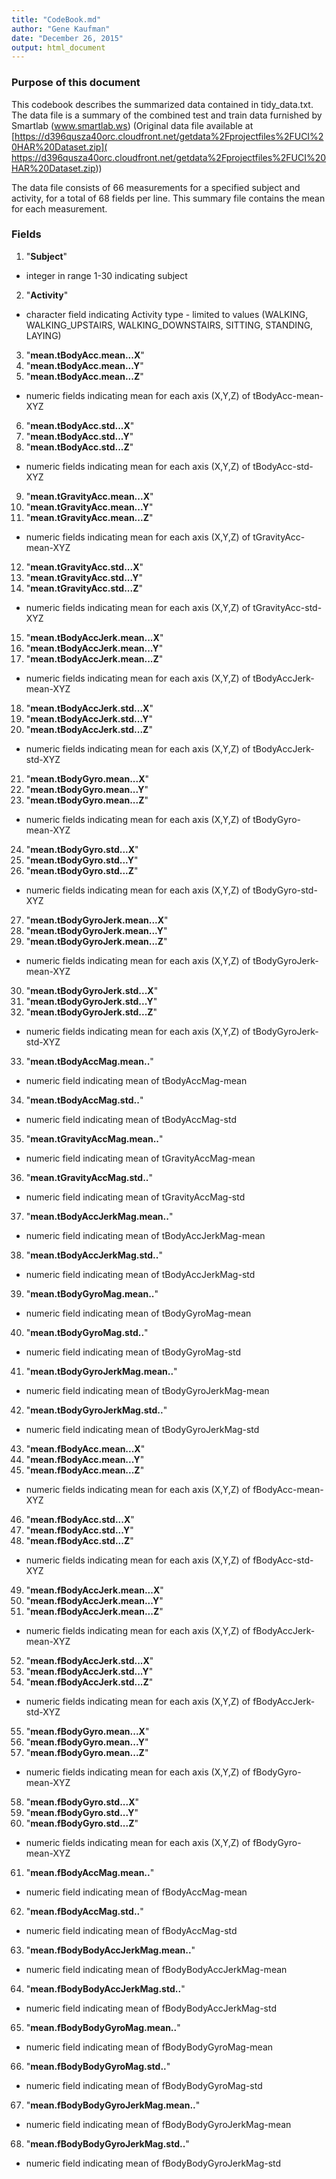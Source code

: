 ```yaml
---
title: "CodeBook.md"
author: "Gene Kaufman"
date: "December 26, 2015"
output: html_document
---
```


### Purpose of this document
This codebook describes the summarized data contained in tidy_data.txt. The data 
file is a summary of the combined test and train data furnished by Smartlab (www.smartlab.ws) (Original data file available at [https://d396qusza40orc.cloudfront.net/getdata%2Fprojectfiles%2FUCI%20HAR%20Dataset.zip]( 
https://d396qusza40orc.cloudfront.net/getdata%2Fprojectfiles%2FUCI%20HAR%20Dataset.zip))

The data file consists of 66 measurements for a specified subject and activity, for a total of 68 fields per line. This summary file contains the mean for each measurement.

### Fields

1.	"**Subject**" 
  + integer in range 1-30 indicating subject
2.	"**Activity**" 
  + character field indicating Activity type - limited to values (WALKING, WALKING_UPSTAIRS, WALKING_DOWNSTAIRS, SITTING, STANDING, LAYING)
3.	"**mean.tBodyAcc.mean...X**"
4.	"**mean.tBodyAcc.mean...Y**"
5.	"**mean.tBodyAcc.mean...Z**"
 + numeric fields indicating mean for each axis (X,Y,Z) of tBodyAcc-mean-XYZ
6.	"**mean.tBodyAcc.std...X**"
7.	"**mean.tBodyAcc.std...Y**"
8.	"**mean.tBodyAcc.std...Z**"
 + numeric fields indicating mean for each axis (X,Y,Z) of tBodyAcc-std-XYZ
9.	"**mean.tGravityAcc.mean...X**"
10.	"**mean.tGravityAcc.mean...Y**"
11.	"**mean.tGravityAcc.mean...Z**"
 + numeric fields indicating mean for each axis (X,Y,Z) of tGravityAcc-mean-XYZ
12.	"**mean.tGravityAcc.std...X**"
13.	"**mean.tGravityAcc.std...Y**"
14.	"**mean.tGravityAcc.std...Z**"
 + numeric fields indicating mean for each axis (X,Y,Z) of tGravityAcc-std-XYZ
15.	"**mean.tBodyAccJerk.mean...X**"
16.	"**mean.tBodyAccJerk.mean...Y**"
17.	"**mean.tBodyAccJerk.mean...Z**"
 + numeric fields indicating mean for each axis (X,Y,Z) of tBodyAccJerk-mean-XYZ
18.	"**mean.tBodyAccJerk.std...X**"
19.	"**mean.tBodyAccJerk.std...Y**"
20.	"**mean.tBodyAccJerk.std...Z**"
 + numeric fields indicating mean for each axis (X,Y,Z) of tBodyAccJerk-std-XYZ
21.	"**mean.tBodyGyro.mean...X**"
22.	"**mean.tBodyGyro.mean...Y**"
23.	"**mean.tBodyGyro.mean...Z**"
 + numeric fields indicating mean for each axis (X,Y,Z) of tBodyGyro-mean-XYZ
24.	"**mean.tBodyGyro.std...X**"
25.	"**mean.tBodyGyro.std...Y**"
26.	"**mean.tBodyGyro.std...Z**"
 + numeric fields indicating mean for each axis (X,Y,Z) of tBodyGyro-std-XYZ
27.	"**mean.tBodyGyroJerk.mean...X**"
28.	"**mean.tBodyGyroJerk.mean...Y**"
29.	"**mean.tBodyGyroJerk.mean...Z**"
 + numeric fields indicating mean for each axis (X,Y,Z) of tBodyGyroJerk-mean-XYZ
30.	"**mean.tBodyGyroJerk.std...X**"
31.	"**mean.tBodyGyroJerk.std...Y**"
32.	"**mean.tBodyGyroJerk.std...Z**"
 + numeric fields indicating mean for each axis (X,Y,Z) of tBodyGyroJerk-std-XYZ
33.	"**mean.tBodyAccMag.mean..**"
 + numeric field indicating mean of tBodyAccMag-mean
34.	"**mean.tBodyAccMag.std..**"
 + numeric field indicating mean of tBodyAccMag-std
35.	"**mean.tGravityAccMag.mean..**"
 + numeric field indicating mean of tGravityAccMag-mean
36.	"**mean.tGravityAccMag.std..**"
 + numeric field indicating mean of tGravityAccMag-std
37.	"**mean.tBodyAccJerkMag.mean..**"
 + numeric field indicating mean of tBodyAccJerkMag-mean
38.	"**mean.tBodyAccJerkMag.std..**"
 + numeric field indicating mean of tBodyAccJerkMag-std
39.	"**mean.tBodyGyroMag.mean..**"
 + numeric field indicating mean of tBodyGyroMag-mean
40.	"**mean.tBodyGyroMag.std..**"
 + numeric field indicating mean of tBodyGyroMag-std
41.	"**mean.tBodyGyroJerkMag.mean..**"
 + numeric field indicating mean of tBodyGyroJerkMag-mean
42.	"**mean.tBodyGyroJerkMag.std..**"
 + numeric field indicating mean of tBodyGyroJerkMag-std
43.	"**mean.fBodyAcc.mean...X**"
44.	"**mean.fBodyAcc.mean...Y**"
45.	"**mean.fBodyAcc.mean...Z**"
 + numeric fields indicating mean for each axis (X,Y,Z) of fBodyAcc-mean-XYZ
46.	"**mean.fBodyAcc.std...X**"
47.	"**mean.fBodyAcc.std...Y**"
48.	"**mean.fBodyAcc.std...Z**"
 + numeric fields indicating mean for each axis (X,Y,Z) of fBodyAcc-std-XYZ
49.	"**mean.fBodyAccJerk.mean...X**"
50.	"**mean.fBodyAccJerk.mean...Y**"
51.	"**mean.fBodyAccJerk.mean...Z**"
 + numeric fields indicating mean for each axis (X,Y,Z) of fBodyAccJerk-mean-XYZ
52.	"**mean.fBodyAccJerk.std...X**"
53.	"**mean.fBodyAccJerk.std...Y**"
54.	"**mean.fBodyAccJerk.std...Z**"
 + numeric fields indicating mean for each axis (X,Y,Z) of fBodyAccJerk-std-XYZ
55.	"**mean.fBodyGyro.mean...X**"
56.	"**mean.fBodyGyro.mean...Y**"
57.	"**mean.fBodyGyro.mean...Z**"
 + numeric fields indicating mean for each axis (X,Y,Z) of fBodyGyro-mean-XYZ
58.	"**mean.fBodyGyro.std...X**"
59.	"**mean.fBodyGyro.std...Y**"
60.	"**mean.fBodyGyro.std...Z**"
 + numeric fields indicating mean for each axis (X,Y,Z) of fBodyGyro-mean-XYZ
61.	"**mean.fBodyAccMag.mean..**"
 + numeric field indicating mean of fBodyAccMag-mean
62.	"**mean.fBodyAccMag.std..**"
 + numeric field indicating mean of fBodyAccMag-std
63.	"**mean.fBodyBodyAccJerkMag.mean..**"
 + numeric field indicating mean of fBodyBodyAccJerkMag-mean
64.	"**mean.fBodyBodyAccJerkMag.std..**"
 + numeric field indicating mean of fBodyBodyAccJerkMag-std
65.	"**mean.fBodyBodyGyroMag.mean..**"
 + numeric field indicating mean of fBodyBodyGyroMag-mean
66.	"**mean.fBodyBodyGyroMag.std..**"
 + numeric field indicating mean of fBodyBodyGyroMag-std
67.	"**mean.fBodyBodyGyroJerkMag.mean..**"
 + numeric field indicating mean of fBodyBodyGyroJerkMag-mean
68.	"**mean.fBodyBodyGyroJerkMag.std..**"
 + numeric field indicating mean of fBodyBodyGyroJerkMag-std
